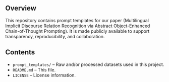 ## Overview

This repository contains prompt templates for our paper (Multilingual Implicit Discourse Relation Recognition via Abstract Object-Enhanced Chain-of-Thought Prompting). It is made publicly available to support transparency, reproducibility, and collaboration.

## Contents

- `prompt_templates/` – Raw and/or processed datasets used in this project.
- `README.md` – This file.
- `LICENSE` – License information.



